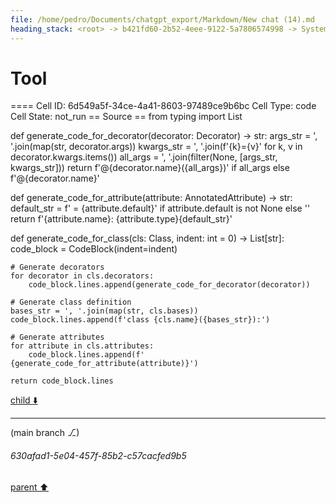 ```yaml
---
file: /home/pedro/Documents/chatgpt_export/Markdown/New chat (14).md
heading_stack: <root> -> b421fd60-2b52-4eee-9122-5a7806574998 -> System -> 0e0de881-5a7b-4301-9643-ccff084a4ddf -> System -> aaa24362-c889-42c5-afec-aae36a2536d8 -> User -> 5e125b51-4948-41c1-bdf3-93b510bdb1af -> Assistant -> Ideal API Design -> Helper Classes -> Class -> Decorator -> AnnotatedAttribute -> BaseClass -> CodeBlock -> Recursive Code Generation -> Handling Indentation -> Example Implementation -> aaa2b636-9271-4157-9924-1a308fab5317 -> User -> 3c3b81e1-8cd2-4341-91c2-7b030a68f9a1 -> Assistant -> Leveraging Dataclasses -> aaa2a536-29ee-411d-9f01-afe2796f7425 -> User -> ad160486-5d4d-45c6-83bb-efd81a90f8a0 -> Assistant -> Leveraging Dataclasses -> Concerns for a Robust Implementation -> Patterns and Techniques to Borrow -> aaa2ec09-e316-4cbb-b846-830f33c67f26 -> User -> a5788519-835a-45b5-b51d-528548cac670 -> Assistant -> 61aee1c3-e68d-40ae-809a-afc5d1724485 -> Tool -> 762c81fb-e886-4720-99d8-96aa98924ec0 -> Assistant -> a144d99e-52e8-4fbe-a36c-44d0f6b900d5 -> Assistant -> 65b27eb5-58f3-4b78-8ed6-c8c5a63ee58b -> Tool -> fd21876b-41e9-488e-a016-1196a389464a -> Assistant -> aaa2cc47-c3e4-41dd-b91f-9362a6cdc798 -> User -> adafa997-35c7-4e33-a059-887b09c0a065 -> Assistant -> 99c4ae27-09c1-4daf-a555-984d41627cd8 -> Tool -> 3f5c52b8-9cd5-4e33-a2db-aaaaa7ae66ae -> Assistant -> 7b3671ef-bbee-4ece-b946-3ea76b1c42ab -> Tool -> 41eb0b88-68d3-4f18-ac08-7dd7cbc0f8ab -> Assistant -> aaa242ae-a7de-4212-826a-5a06552dea7d -> User -> 6ad68595-4acf-4c55-b440-675b26d544ea -> Assistant -> 7279eb99-ce1f-44d2-b97d-13fb2be34713 -> Tool -> 9fdb06ab-a47d-4ed5-af6e-6ee6403e882f -> Assistant -> d237f1fe-6157-47cf-a72d-efc52f906d3e -> Tool
---
```

# Tool

==== Cell ID: 6d549a5f-34ce-4a41-8603-97489ce9b6bc
Cell Type: code
Cell State: not_run
== Source ==
from typing import List

def generate_code_for_decorator(decorator: Decorator) -> str:
    args_str = ', '.join(map(str, decorator.args))
    kwargs_str = ', '.join(f'{k}={v}' for k, v in decorator.kwargs.items())
    all_args = ', '.join(filter(None, [args_str, kwargs_str]))
    return f'@{decorator.name}({all_args})' if all_args else f'@{decorator.name}'

def generate_code_for_attribute(attribute: AnnotatedAttribute) -> str:
    default_str = f' = {attribute.default}' if attribute.default is not None else ''
    return f'{attribute.name}: {attribute.type}{default_str}'

def generate_code_for_class(cls: Class, indent: int = 0) -> List[str]:
    code_block = CodeBlock(indent=indent)

    # Generate decorators
    for decorator in cls.decorators:
        code_block.lines.append(generate_code_for_decorator(decorator))

    # Generate class definition
    bases_str = ', '.join(map(str, cls.bases))
    code_block.lines.append(f'class {cls.name}({bases_str}):')

    # Generate attributes
    for attribute in cls.attributes:
        code_block.lines.append(f'    {generate_code_for_attribute(attribute)}')

    return code_block.lines


[child ⬇️](#630afad1-5e04-457f-85b2-c57cacfed9b5)

---

(main branch ⎇)
###### 630afad1-5e04-457f-85b2-c57cacfed9b5
[parent ⬆️](#d237f1fe-6157-47cf-a72d-efc52f906d3e)
